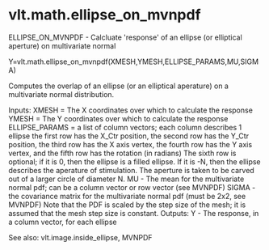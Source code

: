# vlt.math.ellipse_on_mvnpdf

  ELLIPSE_ON_MVNPDF - Calcluate 'response' of an ellipse (or elliptical aperture) on multivariate normal
 
   Y=vlt.math.ellipse_on_mvnpdf(XMESH,YMESH,ELLIPSE_PARAMS,MU,SIGMA)
 
   Computes the overlap of an ellipse (or an elliptical aperature) on a
   multivariate normal distribution.
 
   Inputs:
     XMESH = The X coordinates over which to calculate the response
     YMESH = The Y coordinates over which to calculate the response
     ELLIPSE_PARAMS = a list of column vectors; each column describes 1 ellipse
         the first row has the X_Ctr position, the second row has the Y_Ctr
         position, the third row has the X axis vertex, the fourth row has the
         Y axis vertex, and the fifth row has the rotation (in radians)
         The sixth row is optional; if it is 0, then the ellipse is a filled
         ellipse. If it is -N, then the ellipse describes the aperature of
         stimulation. The aperture is taken to be carved out of a larger circle of
         diameter N.
     MU - The mean for the multivariate normal pdf; can be a column vector or row vector (see MVNPDF)
     SIGMA - the covariance matrix for the multivariate normal pdf (must be 2x2, see MVNPDF)
     Note that the PDF is scaled by the step size of the mesh; it is assumed that
     the mesh step size is constant.
   Outputs:
     Y - The response, in a column vector, for each ellipse
 
   See also: vlt.image.inside_ellipse, MVNPDF
